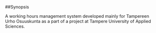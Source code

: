 ##Synopsis

A working hours management system developed mainly for Tampereen Urho Osuuskunta as a part of a project at Tampere University of Applied Sciences.
